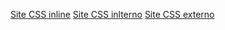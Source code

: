 [Site CSS inline](file:///C:/Users/lenovo/Downloads/aula/indexinline.html)
[Site CSS inlterno](file:///C:/Users/lenovo/Downloads/aula/indexinterno.html)
[Site CSS externo](file:///C:/Users/lenovo/Downloads/aula/indexexterno.html)



